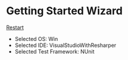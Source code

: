 # Getting Started Wizard

[Restart](/docs/wiz/readme.md)

* Selected OS: Win
* Selected IDE: VisualStudioWithResharper
* Selected Test Framework: NUnit
